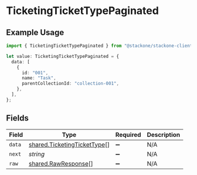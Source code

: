 # TicketingTicketTypePaginated

## Example Usage

```typescript
import { TicketingTicketTypePaginated } from "@stackone/stackone-client-ts/sdk/models/shared";

let value: TicketingTicketTypePaginated = {
  data: [
    {
      id: "001",
      name: "Task",
      parentCollectionId: "collection-001",
    },
  ],
};
```

## Fields

| Field                                                                             | Type                                                                              | Required                                                                          | Description                                                                       |
| --------------------------------------------------------------------------------- | --------------------------------------------------------------------------------- | --------------------------------------------------------------------------------- | --------------------------------------------------------------------------------- |
| `data`                                                                            | [shared.TicketingTicketType](../../../sdk/models/shared/ticketingtickettype.md)[] | :heavy_minus_sign:                                                                | N/A                                                                               |
| `next`                                                                            | *string*                                                                          | :heavy_minus_sign:                                                                | N/A                                                                               |
| `raw`                                                                             | [shared.RawResponse](../../../sdk/models/shared/rawresponse.md)[]                 | :heavy_minus_sign:                                                                | N/A                                                                               |